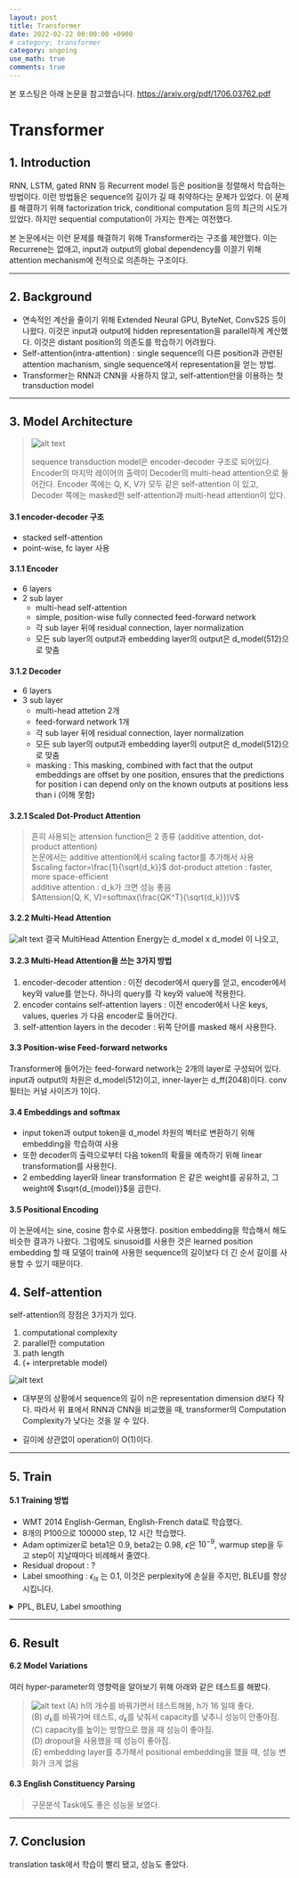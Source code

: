 ```yaml
---
layout: post
title: Transformer
date: 2022-02-22 00:00:00 +0900
# category: transformer
category: ongoing
use_math: true
comments: true
---
```

본 포스팅은 아래 논문을 참고했습니다.
<https://arxiv.org/pdf/1706.03762.pdf>

# Transformer

## 1. Introduction

RNN, LSTM, gated RNN 등 Recurrent model 등은 position을 정렬해서 학습하는 방법이다. 이런 방법들은 sequence의 길이가 길 때 취약하다는 문제가 있었다. 이 문제를 해결하기 위해 factorization trick, conditional computation 등의 최근의 시도가 있었다. 하지만 sequential computation이 가지는 한계는 여전했다.

본 논문에서는 이런 문제를 해결하기 위해 Transformer라는 구조를 제안했다. 이는 Recurrene는 없애고, input과 output의 global dependency를 이끌기 위해 attention mechanism에 전적으로 의존하는 구조이다.

---

## 2. Background

- 연속적인 계산을 줄이기 위해 Extended Neural GPU, ByteNet, ConvS2S 등이 나왔다. 이것은 input과 output에 hidden representation을 parallel하게 계산했다. 이것은 distant position의 의존도를 학습하기 어려웠다.
- Self-attention(intra-attention) : single sequence의 다른 position과 관련된 attention machanism, single sequence에서 representation을 얻는 방법.
- Transformer는 RNN과 CNN을 사용하지 않고, self-attention만을 이용하는 첫 transduction model

---

## 3. Model Architecture

> ![alt text](/public/img/220222/transformer_architecture.PNG)
>
> sequence transduction model은 encoder-decoder 구조로 되어있다. Encoder의 마지막 레이어의 출력이 Decoder의 multi-head attention으로 들어간다. Encoder 쪽에는 Q, K, V가 모두 같은 self-attention 이 있고, Decoder 쪽에는 masked한 self-attention과 multi-head attention이 있다.

#### 3.1 encoder-decoder 구조

- stacked self-attention
- point-wise, fc layer 사용

#### 3.1.1 Encoder

- 6 layers
- 2 sub layer
  - multi-head self-attention
  - simple, position-wise fully connected feed-forward network
  - 각 sub layer 뒤에 residual connection, layer normalization
  - 모든 sub layer의 output과 embedding layer의 output은 d_model(512)으로 맞춤

#### 3.1.2 Decoder

- 6 layers
- 3 sub layer
  - multi-head attetion 2개
  - feed-forward network 1개
  - 각 sub layer 뒤에 residual connection, layer normalization
  - 모든 sub layer의 output과 embedding layer의 output은 d_model(512)으로 맞춤
  - masking : This masking, combined with fact that the output embeddings are offset by one position, ensures that the predictions for position i can depend only on the known outputs at positions less than i (이해 못함)

#### 3.2.1 Scaled Dot-Product Attention

> 흔히 사용되는 attension function은 2 종류 (additive attention, dot-product attention)<br>
> 논문에서는 additive attention에서 scaling factor를 추가해서 사용<br>
> $scaling factor=\frac{1}{\sqrt{d_k}}$
> dot-product attetion : faster, more space-efficient<br>
> additive attention : d_k가 크면 성능 좋음 <br>
> $Attension(Q, K, V)=softmax(\frac{QK^T}{\sqrt{d_k}})V$

#### 3.2.2 Multi-Head Attention

![alt text](/public/img/220222/multihead_attention.PNG)
결국 MultiHead Attention Energy는 d_model x d_model 이 나오고,

#### 3.2.3 Multi-Head Attention을 쓰는 3가지 방법

1. encoder-decoder attention : 이전 decoder에서 query를 얻고, encoder에서 key와 value를 얻는다. 하나의 query를 각 key와 value에 적용한다.
2. encoder contains self-attention layers : 이전 encoder에서 나온 keys, values, queries 가 다음 encoder로 들어간다.
3. self-attention layers in the decoder : 뒤쪽 단어를 masked 해서 사용한다.

#### 3.3 Position-wise Feed-forward networks

Transformer에 들어가는 feed-forward network는 2개의 layer로 구성되어 있다. input과 output의 차원은 d_model(512)이고, inner-layer는 d_ff(2048)이다. conv 필터는 커널 사이즈가 1이다.

#### 3.4 Embeddings and softmax

- input token과 output token을 d_model 차원의 벡터로 변환하기 위해 embedding을 학습하여 사용
- 또한 decoder의 출력으로부터 다음 token의 확률을 예측하기 위해 linear transformation를 사용한다.
- 2 embedding layer와 linear transformation 은 같은 weight를 공유하고, 그 weight에 $\sqrt{d_{model}}$을 곱한다.

#### 3.5 Positional Encoding

이 논문에서는 sine, cosine 함수로 사용했다. position embedding을 학습해서 해도 비슷한 결과가 나왔다.
그럼에도 sinusoid를 사용한 것은 learned position embedding 할 때 모델이 train에 사용한 sequence의 길이보다 더 긴 순서 길이를 사용할 수 있기 때문이다.

## 4. Self-attention

self-attention의 장점은 3가지가 있다.

1. computational complexity
2. parallel한 computation
3. path length
4. (+ interpretable model)

![alt text](/public/img/220222/transformer_complexity.PNG)

- 대부분의 상황에서 sequence의 길이 n은 representation dimension d보다 작다. 따라서 위 표에서 RNN과 CNN을 비교했을 때, transformer의 Computation Complexity가 낮다는 것을 알 수 있다.

- 길이에 상관없이 operation이 O(1)이다.

---

## 5. Train

#### 5.1 Training 방법

- WMT 2014 English-German, English-French data로 학습했다.
- 8개의 P100으로 100000 step, 12 시간 학습했다.
- Adam optimizer로 beta1은 0.9, beta2는 0.98, $\epsilon$은 $10^{-9}$, warmup step을 두고 step이 지날때마다 비례해서 줄였다.
- Residual dropout : ?
- Label smoothing : $\epsilon_{ls}$ 는 0.1, 이것은 perplexity에 손실을 주지만, BLEU를 향상시킵니다.

<details>
    <summary>
        PPL, BLEU, Label smoothing
    </summary>
    - PPL : 문장의 길이로 정규화한 문장 확률의 역수. 낮을수록 언어 모델의 성능이 좋다는 것을 의미한다는 점입니다. <br>
    - BLEU : 기계 번역 결과와 사람이 직접 번역한 결과가 얼마나 유사한지 비교하여 번역에 대한 성능을 측정하는 방법 <br>
    - Label smoothing : 라벨을 깎아서 모델을 Regularize하는 것.
</details>

---

## 6. Result

#### 6.2 Model Variations

여러 hyper-parameter의 영향력을 알아보기 위해 아래와 같은 테스트를 해봤다.

> ![alt text](/public/img/220222/model_variation.PNG)
> (A) h의 개수를 바꿔가면서 테스트해봄, h가 16 일때 좋다.<br>
> (B) $d_k$를 바꿔가며 테스트, $d_k$를 낮춰서 capacity를 낮추니 성능이 안좋아짐. <br>
> (C) capacity를 높이는 방향으로 했을 때 성능이 좋아짐.<br>
> (D) dropout을 사용했을 때 성능이 좋아짐.<br>
> (E) embedding layer를 추가해서 positional embedding을 했을 때, 성능 변화가 크게 없음

#### 6.3 English Constituency Parsing

> 구문분석 Task에도 좋은 성능을 보였다.

---

## 7. Conclusion

translation task에서 학습이 빨리 됐고, 성능도 좋았다.
